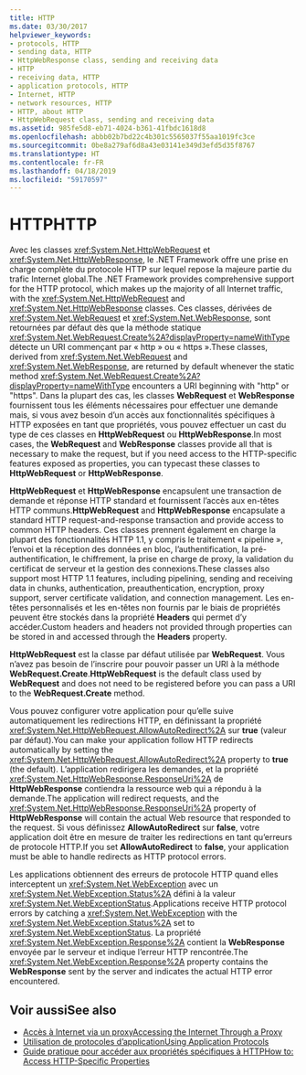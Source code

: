 ```yaml
---
title: HTTP
ms.date: 03/30/2017
helpviewer_keywords:
- protocols, HTTP
- sending data, HTTP
- HttpWebResponse class, sending and receiving data
- HTTP
- receiving data, HTTP
- application protocols, HTTP
- Internet, HTTP
- network resources, HTTP
- HTTP, about HTTP
- HttpWebRequest class, sending and receiving data
ms.assetid: 985fe5d8-eb71-4024-b361-41fbdc1618d8
ms.openlocfilehash: abbb02b7bd22c4b301c5565037f55aa1019fc3ce
ms.sourcegitcommit: 0be8a279af6d8a43e03141e349d3efd5d35f8767
ms.translationtype: HT
ms.contentlocale: fr-FR
ms.lasthandoff: 04/18/2019
ms.locfileid: "59170597"
---
```

# <a name="http"></a><span data-ttu-id="1e21c-102">HTTP</span><span class="sxs-lookup"><span data-stu-id="1e21c-102">HTTP</span></span>
<span data-ttu-id="1e21c-103">Avec les classes <xref:System.Net.HttpWebRequest> et <xref:System.Net.HttpWebResponse>, le .NET Framework offre une prise en charge complète du protocole HTTP sur lequel repose la majeure partie du trafic Internet global.</span><span class="sxs-lookup"><span data-stu-id="1e21c-103">The .NET Framework provides comprehensive support for the HTTP protocol, which makes up the majority of all Internet traffic, with the <xref:System.Net.HttpWebRequest> and <xref:System.Net.HttpWebResponse> classes.</span></span> <span data-ttu-id="1e21c-104">Ces classes, dérivées de <xref:System.Net.WebRequest> et <xref:System.Net.WebResponse>, sont retournées par défaut dès que la méthode statique <xref:System.Net.WebRequest.Create%2A?displayProperty=nameWithType> détecte un URI commençant par « http » ou « https ».</span><span class="sxs-lookup"><span data-stu-id="1e21c-104">These classes, derived from <xref:System.Net.WebRequest> and <xref:System.Net.WebResponse>, are returned by default whenever the static method <xref:System.Net.WebRequest.Create%2A?displayProperty=nameWithType> encounters a URI beginning with "http" or "https".</span></span> <span data-ttu-id="1e21c-105">Dans la plupart des cas, les classes **WebRequest** et **WebResponse** fournissent tous les éléments nécessaires pour effectuer une demande mais, si vous avez besoin d’un accès aux fonctionnalités spécifiques à HTTP exposées en tant que propriétés, vous pouvez effectuer un cast du type de ces classes en **HttpWebRequest** ou **HttpWebResponse**.</span><span class="sxs-lookup"><span data-stu-id="1e21c-105">In most cases, the **WebRequest** and **WebResponse** classes provide all that is necessary to make the request, but if you need access to the HTTP-specific features exposed as properties, you can typecast these classes to **HttpWebRequest** or **HttpWebResponse**.</span></span>  
  
 <span data-ttu-id="1e21c-106">**HttpWebRequest** et **HttpWebResponse** encapsulent une transaction de demande et réponse HTTP standard et fournissent l’accès aux en-têtes HTTP communs.</span><span class="sxs-lookup"><span data-stu-id="1e21c-106">**HttpWebRequest** and **HttpWebResponse** encapsulate a standard HTTP request-and-response transaction and provide access to common HTTP headers.</span></span> <span data-ttu-id="1e21c-107">Ces classes prennent également en charge la plupart des fonctionnalités HTTP 1.1, y compris le traitement « pipeline », l’envoi et la réception des données en bloc, l’authentification, la pré-authentification, le chiffrement, la prise en charge de proxy, la validation du certificat de serveur et la gestion des connexions.</span><span class="sxs-lookup"><span data-stu-id="1e21c-107">These classes also support most HTTP 1.1 features, including pipelining, sending and receiving data in chunks, authentication, preauthentication, encryption, proxy support, server certificate validation, and connection management.</span></span> <span data-ttu-id="1e21c-108">Les en-têtes personnalisés et les en-têtes non fournis par le biais de propriétés peuvent être stockés dans la propriété **Headers** qui permet d’y accéder.</span><span class="sxs-lookup"><span data-stu-id="1e21c-108">Custom headers and headers not provided through properties can be stored in and accessed through the **Headers** property.</span></span>  
  
 <span data-ttu-id="1e21c-109">**HttpWebRequest** est la classe par défaut utilisée par **WebRequest**. Vous n’avez pas besoin de l’inscrire pour pouvoir passer un URI à la méthode **WebRequest.Create**.</span><span class="sxs-lookup"><span data-stu-id="1e21c-109">**HttpWebRequest** is the default class used by **WebRequest** and does not need to be registered before you can pass a URI to the **WebRequest.Create** method.</span></span>  
  
 <span data-ttu-id="1e21c-110">Vous pouvez configurer votre application pour qu’elle suive automatiquement les redirections HTTP, en définissant la propriété <xref:System.Net.HttpWebRequest.AllowAutoRedirect%2A> sur **true** (valeur par défaut).</span><span class="sxs-lookup"><span data-stu-id="1e21c-110">You can make your application follow HTTP redirects automatically by setting the <xref:System.Net.HttpWebRequest.AllowAutoRedirect%2A> property to **true** (the default).</span></span> <span data-ttu-id="1e21c-111">L’application redirigera les demandes, et la propriété <xref:System.Net.HttpWebResponse.ResponseUri%2A> de **HttpWebResponse** contiendra la ressource web qui a répondu à la demande.</span><span class="sxs-lookup"><span data-stu-id="1e21c-111">The application will redirect requests, and the <xref:System.Net.HttpWebResponse.ResponseUri%2A> property of **HttpWebResponse** will contain the actual Web resource that responded to the request.</span></span> <span data-ttu-id="1e21c-112">Si vous définissez **AllowAutoRedirect** sur **false**, votre application doit être en mesure de traiter les redirections en tant qu’erreurs de protocole HTTP.</span><span class="sxs-lookup"><span data-stu-id="1e21c-112">If you set **AllowAutoRedirect** to **false**, your application must be able to handle redirects as HTTP protocol errors.</span></span>  
  
 <span data-ttu-id="1e21c-113">Les applications obtiennent des erreurs de protocole HTTP quand elles interceptent un <xref:System.Net.WebException> avec un <xref:System.Net.WebException.Status%2A> défini à la valeur <xref:System.Net.WebExceptionStatus>.</span><span class="sxs-lookup"><span data-stu-id="1e21c-113">Applications receive HTTP protocol errors by catching a <xref:System.Net.WebException> with the <xref:System.Net.WebException.Status%2A> set to <xref:System.Net.WebExceptionStatus>.</span></span> <span data-ttu-id="1e21c-114">La propriété <xref:System.Net.WebException.Response%2A> contient la **WebResponse** envoyée par le serveur et indique l’erreur HTTP rencontrée.</span><span class="sxs-lookup"><span data-stu-id="1e21c-114">The <xref:System.Net.WebException.Response%2A> property contains the **WebResponse** sent by the server and indicates the actual HTTP error encountered.</span></span>  
  
## <a name="see-also"></a><span data-ttu-id="1e21c-115">Voir aussi</span><span class="sxs-lookup"><span data-stu-id="1e21c-115">See also</span></span>

- [<span data-ttu-id="1e21c-116">Accès à Internet via un proxy</span><span class="sxs-lookup"><span data-stu-id="1e21c-116">Accessing the Internet Through a Proxy</span></span>](../../../docs/framework/network-programming/accessing-the-internet-through-a-proxy.md)
- [<span data-ttu-id="1e21c-117">Utilisation de protocoles d’application</span><span class="sxs-lookup"><span data-stu-id="1e21c-117">Using Application Protocols</span></span>](../../../docs/framework/network-programming/using-application-protocols.md)
- [<span data-ttu-id="1e21c-118">Guide pratique pour accéder aux propriétés spécifiques à HTTP</span><span class="sxs-lookup"><span data-stu-id="1e21c-118">How to: Access HTTP-Specific Properties</span></span>](../../../docs/framework/network-programming/how-to-access-http-specific-properties.md)
